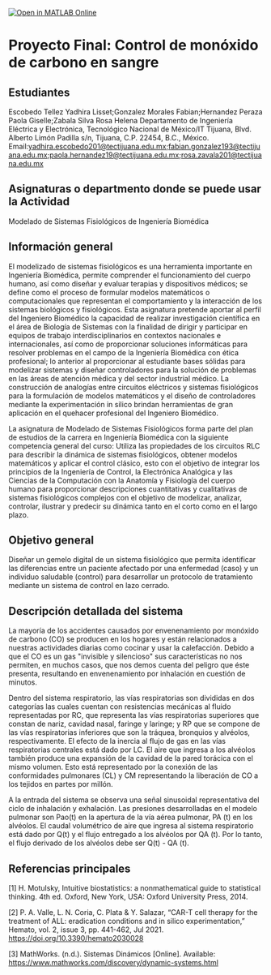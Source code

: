 [![Open in MATLAB Online](https://www.mathworks.com/images/responsive/global/open-in-matlab-online.svg)](https://matlab.mathworks.com/open/github/v1?repo=Yari201/Sistema-respiratorio-Control-de-monoxido-de-carbono-en-la-sangre)

# Proyecto Final: Control de monóxido de carbono en sangre

## Estudiantes
Escobedo Tellez Yadhira Lisset;Gonzalez Morales Fabian;Hernandez Peraza Paola Giselle;Zabala Silva Rosa Helena
Departamento de Ingeniería Eléctrica y Electrónica, Tecnológico Nacional de México/IT Tijuana, Blvd. Alberto Limón Padilla s/n, Tijuana, C.P. 22454, B.C., México. Email:yadhira.escobedo201@tectijuana.edu.mx;fabian.gonzalez193@tectijuana.edu.mx;paola.hernandez19@tectijuana.edu.mx;rosa.zavala201@tectijuana.edu.mx

## Asignaturas o departmento donde se puede usar la Actividad
Modelado de Sistemas Fisiológicos de Ingeniería Biomédica

## Información general
El modelizado de sistemas fisiológicos es una herramienta importante en Ingeniería Biomédica, permite comprender el funcionamiento del cuerpo humano, así como diseñar y evaluar terapias y dispositivos médicos; se define como el proceso de formular modelos matemáticos o computacionales que representan el comportamiento y la interacción de los sistemas biológicos y fisiológicos. Esta asignatura pretende aportar al perfil del Ingeniero Biomédico la capacidad de realizar investigación científica en el área de Biología de Sistemas con la finalidad de dirigir y participar en equipos de trabajo interdisciplinarios en contextos nacionales e internacionales, así como de proporcionar soluciones informáticas para resolver problemas en el campo de la Ingeniería Biomédica con ética profesional; lo anterior al proporcionar al estudiante bases sólidas para modelizar sistemas y diseñar controladores para la solución de problemas en las áreas de atención médica y del sector industrial médico. La construcción de analogías entre circuitos eléctricos y sistemas fisiológicos para la formulación de modelos matemáticos y el diseño de controladores mediante la experimentación in silico brindan herramientas de gran aplicación en el quehacer profesional del Ingeniero Biomédico.

La asignatura de Modelado de Sistemas Fisiológicos forma parte del plan de estudios de la carrera en Ingeniería Biomédica con la siguiente competencia general del curso: Utiliza las propiedades de los circuitos RLC para describir la dinámica de sistemas fisiológicos, obtener modelos matemáticos y aplicar el control clásico, esto con el objetivo de integrar los principios de la Ingeniería de Control, la Electrónica Analógica y las Ciencias de la Computación con la Anatomía y Fisiología del cuerpo humano para proporcionar descripciones cuantitativas y cualitativas de sistemas fisiológicos complejos con el objetivo de modelizar, analizar, controlar, ilustrar y predecir su dinámica tanto en el corto como en el largo plazo.

## Objetivo general
Diseñar un gemelo digital de un sistema fisiológico que permita identificar las diferencias entre un paciente afectado por una enfermedad (caso) y un individuo saludable (control) para desarrollar un protocolo de tratamiento mediante un sistema de control en lazo cerrado.

## Descripción detallada del sistema
La mayoría de los accidentes causados por envenenamiento por monóxido de carbono (CO) se producen en los hogares y están relacionados a nuestras actividades diarias como cocinar y usar la calefacción. Debido a que el CO es un gas "invisible y silencioso" sus características no nos permiten, en muchos casos, que nos demos cuenta del peligro que éste presenta, resultando en envenenamiento por inhalación en cuestión de minutos.

Dentro del sistema respiratorio, las vías respiratorias son divididas en dos categorías las cuales cuentan con resistencias mecánicas al fluido representadas por RC, que representa las vías respiratorias superiores que constan de nariz, cavidad nasal, faringe y laringe; y RP que se compone de las vías respiratorias inferiores que son la tráquea, bronquios y alvéolos, respectivamente. El efecto de la inercia al flujo de gas en las vías respiratorias centrales está dado por LC. El aire que ingresa a los alvéolos también produce una expansión de la cavidad de la pared torácica con el mismo volumen. Esto está representado por la conexión de las conformidades pulmonares (CL) y CM representando la liberación de CO a los tejidos en partes por millón. 

A la entrada del sistema se observa una señal sinusoidal representativa del ciclo de inhalación y exhalación. Las presiones desarrolladas en el modelo pulmonar son Pao(t) en la apertura de la vía aérea pulmonar, PA (t) en los alvéolos.  El caudal volumétrico de aire que ingresa al sistema respiratorio está dado por Q(t) y el flujo entregado a los alvéolos por QA (t). Por lo tanto, el flujo derivado de los alvéolos debe ser Q(t) - QA (t). 

## Referencias principales
[1] H. Motulsky, Intuitive biostatistics: a nonmathematical guide to statistical thinking. 4th ed. Oxford, New York, USA: Oxford University Press, 2014.

[2] P. A. Valle, L. N. Coria, C. Plata & Y. Salazar, “CAR-T cell therapy for the treatment of ALL: eradication conditions and in silico experimentation,” Hemato, vol. 2, issue 3, pp. 441-462, Jul 2021. https://doi.org/10.3390/hemato2030028 

[3] MathWorks. (n.d.). Sistemas Dinámicos [Online]. Available: https://www.mathworks.com/discovery/dynamic-systems.html

